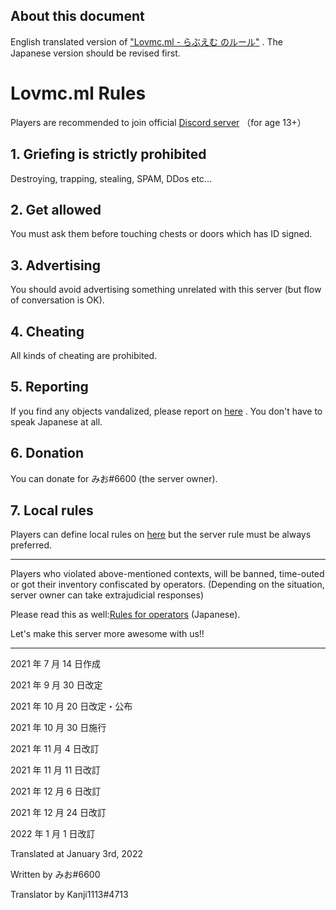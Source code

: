 ## About this document

English translated version of ["Lovmc.ml - らぶえむ のルール"](https://github.com/realryo1/LovmcHP/blob/main/rule/rule.md) .
The Japanese version should be revised first.

# Lovmc.ml Rules

Players are recommended to join official [Discord server](https://discord.com/invite/3cPMXcdGKd) （for age 13+）

## 1. Griefing is strictly prohibited

Destroying, trapping, stealing, SPAM, DDos etc...

## 2. Get allowed

You must ask them before touching chests or doors which has ID signed.

## 3. Advertising

You should avoid advertising something unrelated with this server (but flow of conversation is OK).

## 4. Cheating

All kinds of cheating are prohibited.

## 5. Reporting

If you find any objects vandalized, please report on [here](https://discord.com/channels/756496112126263318/899194138749186109) . You don't have to speak Japanese at all.

## 6. Donation

You can donate for みお#6600 (the server owner).

## 7. Local rules

Players can define local rules on [here](https://discord.com/channels/756496112126263318/899194399458721833) but the server rule must be always preferred.

---

Players who violated above-mentioned contexts, will be banned, time-outed or got their inventory confiscated by operators. (Depending on the situation, server owner can take extrajudicial responses)

Please read this as well:[Rules for operators](https://github.com/realryo1/LovmcHP/blob/main/rule/oprule.md) (Japanese).

Let's make this server more awesome with us!!

---

2021 年 7 月 14 日作成

2021 年 9 月 30 日改定

2021 年 10 月 20 日改定・公布

2021 年 10 月 30 日施行

2021 年 11 月 4 日改訂

2021 年 11 月 11 日改訂

2021 年 12 月 6 日改訂

2021 年 12 月 24 日改訂

2022 年 1 月 1 日改訂

Translated at January 3rd, 2022

Written by みお#6600

Translator by Kanji1113#4713

